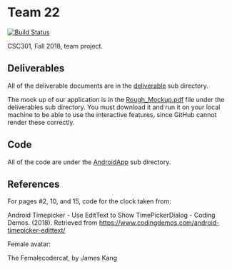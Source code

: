 # Team 22

[![Build Status](https://travis-ci.com/csc301-fall-2018/project-team-22.svg?token=fmbCkjjbvWxHsWMH7zRP&branch=master)](https://travis-ci.com/csc301-fall-2018/project-team-22)

CSC301, Fall 2018, team project.

## Deliverables

All of the deliverable documents are in the [deliverable](deliverables) sub directory.

The mock up of our application is in the [Rough_Mockup.pdf](deliverables/artifacts/Rough_Mockup.pdf) file under the deliverables sub directory. You must download it and run it on your local machine to be able to use the interactive features, since GitHub
cannot render these correctly.

## Code

All of the code are under the [AndroidApp](AndroidApp) sub directory.

## References

For pages #2, 10, and 15, code for the clock taken from:

Android Timepicker - Use EditText to Show TimePickerDialog - Coding Demos. (2018). Retrieved from https://www.codingdemos.com/android-timepicker-edittext/

Female avatar:

The Femalecodercat, by James Kang
